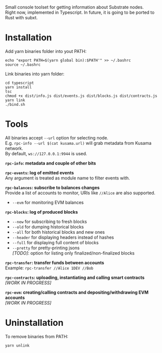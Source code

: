 Small console toolset for getting information about Substrate nodes.\
Right now, implemented in Typescript. In future, it is going to be ported to Rust with subxt.

# Installation

Add yarn binaries folder into yout PATH:
```
echo "export PATH=$(yarn global bin):$PATH'" >> ~/.bashrc
source ~/.bashrc
```

Link binaries into yarn folder:
```
cd typescript
yarn install
tsc
chmod +x dist/info.js dist/events.js dist/blocks.js dist/contracts.js
yarn link
./bind.sh
```

# Tools

All binaries accept `--url` option for selecting node.\
E.g. `rpc-info --url $(cat kusama.url)` will grab metadata from Kusama network.\
By default, `ws://127.0.0.1:9944` is used.

**`rpc-info`: metadata and couple of other bits**


**`rpc-events`: log of emitted events**\
Any argument is treated as module name to filter events with.


**`rpc-balances`: subscribe to balances changes**\
Provide a list of accounts to monitor, URIs like `//Alice` are also supported.
* `--evm` for monitoring EVM balances


**`rpc-blocks`: log of produced blocks**
* `--new` for subscribing to fresh blocks
* `--old` for dumping historical blocks
* `--all` for both historical blocks and new ones
* `--header` for displaying headers instead of hashes
* `--full` for displaying full content of blocks
* `--pretty` for pretty-printing jsons\
*[TODO]*: option for listing only finalized/non-finalized blocks


**`rpc-transfer`: transfer funds between accounts**\
Example: `rpc-transfer //Alice 1DEV //Bob`


**`rpc-contracts`: uploading, instantiating and calling smart contracts**\
*[WORK IN PROGRESS]*


**`rpc-evm`: creating/calling contracts and depositing/withdrawing EVM accounts**\
*[WORK IN PROGRESS]* 

# Uninstallation

To remove binaries from PATH:
```
yarn unlink
```
